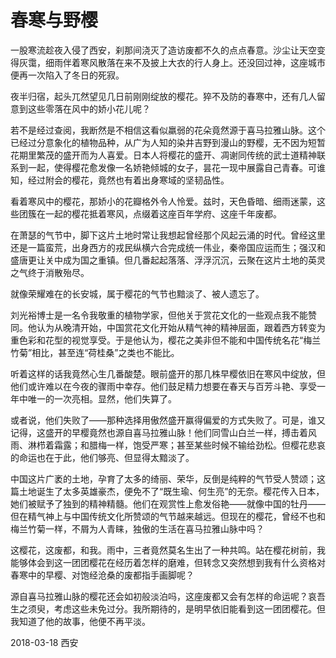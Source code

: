 # 春寒与野樱

一股寒流趁夜入侵了西安，刹那间浇灭了造访废都不久的点点春意。沙尘让天空变得灰霭，细雨伴着寒风散落在来不及披上大衣的行人身上。还没回过神，这座城市便再一次陷入了冬日的死寂。

夜半归宿，起头兀然望见几日前刚刚绽放的樱花。猝不及防的春寒中，还有几人留意到这些零落在风中的娇小花儿呢？

若不是经过查阅，我断然是不相信这看似羸弱的花朵竟然源于喜马拉雅山脉。这个已经过分意象化的植物品种，从广为人知的染井吉野到漫山的野樱，无不因为短暂花期里繁茂的盛开而为人喜爱。日本人将樱花的盛开、凋谢同传统的武士道精神联系到一起，使得樱花愈发像一名娇艳倾城的女子，昙花一现中展露自己青春。可谁知，经过附会的樱花，竟然也有着出身寒域的坚韧品性。

看着寒风中的樱花，那娇小的花瓣格外令人怜爱。兹时，天色昏暗、细雨迷蒙，这些团簇在一起的樱花抵着寒风，点缀着这座百年学府、这座千年废都。

在萧瑟的气节中，脚下这片土地时常让我想起曾经那个风起云涌的时代。曾经这里还是一篇蛮荒，出身西方的戎民纵横六合完成统一伟业，秦帝国应运而生；强汉和盛唐更让关中成为国之重镇。但几番起起落落、浮浮沉沉，云聚在这片土地的英灵之气终于消散殆尽。

就像荣耀难在的长安城，属于樱花的气节也黯淡了、被人遗忘了。

刘光裕博士是一名令我敬重的植物学家，但他关于赏花文化的一些观点我不能赞同。他认为从晚清开始，中国赏花文化开始从精气神的精神层面，跟着西方转变为重色彩和花型的视觉享受。于是他认为，樱花之美非但不能和中国传统名花“梅兰竹菊”相比，甚至连“荷桂桑”之类也不能比。

听着这样的话我竟然心生几番酸楚。眼前盛开的那几株早樱依旧在寒风中绽放，但他们或许难以在今夜的骤雨中幸存。他们鼓足精力想要在春天与百芳斗艳、享受一年中唯一的一次亮相。显然，他们失算了。

或者说，他们失败了——那种选择用傲然盛开赢得偏爱的方式失败了。可是，谁又记得，这盛开的早樱竟然也源自喜马拉雅山脉！他们同雪山白兰一样，搏击着风雨、淋栉着霜露；和腊梅一样，饱受严寒；甚至某些时候不输给劲松。但樱花悲哀的命运也在于此，他们够亮、但显得太黯淡了。

中国这片广袤的土地，孕育了太多的绮丽、荣华，反倒是纯粹的气节受人赞颂；这篇土地诞生了太多英雄豪杰，便免不了“既生瑜、何生亮”的无奈。樱花传入日本，她们被赋予了独到的精神精髓。他们在观赏性上愈发俗艳——就像中国的牡丹——但在精气神上与中国传统文化所赞颂的气节越来越远。但现在的樱花，曾经不也和梅兰竹菊一样，不屑为人青睐，独傲的生活在喜马拉雅山脉中吗？

这樱花，这废都，和我。雨中，三者竟然莫名生出了一种共鸣。站在樱花树前，我能够体会到这一团团樱花在经历着怎样的磨难，但转念又突然想到我有什么资格对春寒中的早樱、对饱经沧桑的废都指手画脚呢？

源自喜马拉雅山脉的樱花还会如初般淡泊吗，这座废都又会有怎样的命运呢？哀吾生之须臾，考虑这些未免过分。我所期待的，是明早依旧能看到这一团团樱花。但我知道了他的故事，他便不再平淡。

2018-03-18 西安

&nbsp;
